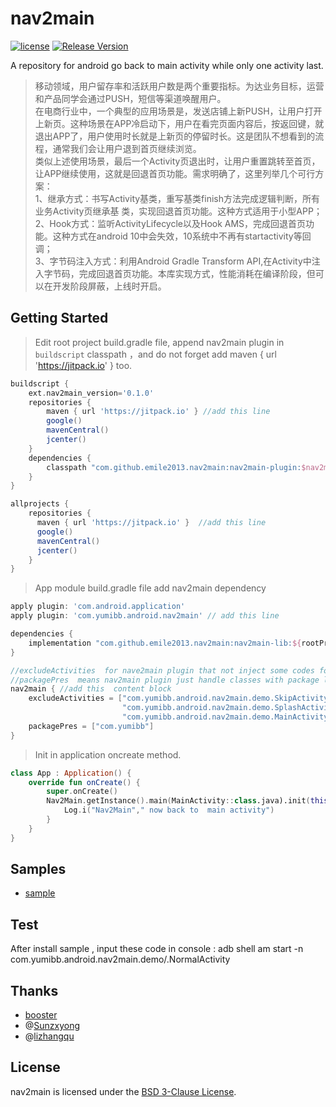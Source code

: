 # nav2main
[![license](http://img.shields.io/badge/license-BSD3-brightgreen.svg?style=flat)](https://github.com/emile2013/nav2main/tree/master/LICENSE)
[![Release Version](https://jitpack.io/v/emile2013/nav2main.svg)](https://jitpack.io/#emile2013/nav2main)

A repository for android go back to main activity while only one activity last.

>移动领域，用户留存率和活跃用户数是两个重要指标。为达业务目标，运营和产品同学会通过PUSH，短信等渠道唤醒用户。  
>在电商行业中，一个典型的应用场景是，发送店铺上新PUSH，让用户打开上新页。这种场景在APP冷启动下，用户在看完页面内容后，按返回键，就退出APP了，用户使用时长就是上新页的停留时长。这是团队不想看到的流程，通常我们会让用户退到首页继续浏览。  
>类似上述使用场景，最后一个Activity页退出时，让用户重置跳转至首页，让APP继续使用，这就是回退首页功能。需求明确了，这里列举几个可行方案：  
>1、继承方式：书写Activity基类，重写基类finish方法完成逻辑判断，所有业务Activity页继承基
>类，实现回退首页功能。这种方式适用于小型APP；   
>2、Hook方式：监听ActivityLifecycle以及Hook AMS，完成回退首页功能。这种方式在android 10中会失效，10系统中不再有startactivity等回调；   
>3、字节码注入方式：利用Android Gradle Transform API,在Activity中注入字节码，完成回退首页功能。本库实现方式，性能消耗在编译阶段，但可以在开发阶段屏蔽，上线时开启。  

## Getting Started 

> Edit root project build.gradle file, append nav2main plugin in  `buildscript`  classpath ，and do not forget add maven { url 'https://jitpack.io' } too.

```groovy
buildscript {
    ext.nav2main_version='0.1.0'
    repositories {
        maven { url 'https://jitpack.io' } //add this line
        google()
        mavenCentral()
        jcenter()
    }
    dependencies {
        classpath "com.github.emile2013.nav2main:nav2main-plugin:$nav2main_version" //add this line
    }
}

allprojects {
    repositories {
      maven { url 'https://jitpack.io' }  //add this line
      google()
      mavenCentral()
      jcenter()
    }
}
```

>  App module build.gradle file  add nav2main dependency

```groovy
apply plugin: 'com.android.application'
apply plugin: 'com.yumibb.android.nav2main' // add this line

dependencies {
    implementation "com.github.emile2013.nav2main:nav2main-lib:${rootProject.ext.nav2main_version}" //add this line
}

//excludeActivities  for nave2main plugin that not inject some codes for list items.
//packagePres  means nav2main plugin just handle classes with package list  in items.
nav2main { //add this  content block
    excludeActivities = ["com.yumibb.android.nav2main.demo.SkipActivity",
                         "com.yumibb.android.nav2main.demo.SplashActivity",
                         "com.yumibb.android.nav2main.demo.MainActivity"]
    packagePres = ["com.yumibb"]
}

```

> Init in application oncreate method.

```kotlin
class App : Application() {
    override fun onCreate() {
        super.onCreate()
        Nav2Main.getInstance().main(MainActivity::class.java).init(this) { _: Context, _: Intent ->
            Log.i("Nav2Main"," now back to  main activity")
        }
    }
}
```

## Samples 
- [sample](https://github.com/emile2013/nav2main/tree/master/sample)


## Test
 After install sample , input these code in console : adb shell am start -n com.yumibb.android.nav2main.demo/.NormalActivity


## Thanks
- [booster](https://github.com/didi/booster)
- @[Sunzxyong](https://github.com/Sunzxyong)
- @[lizhangqu](https://github.com/lizhangqu)

## License

nav2main is licensed under the [BSD 3-Clause License](./LICENSE).
